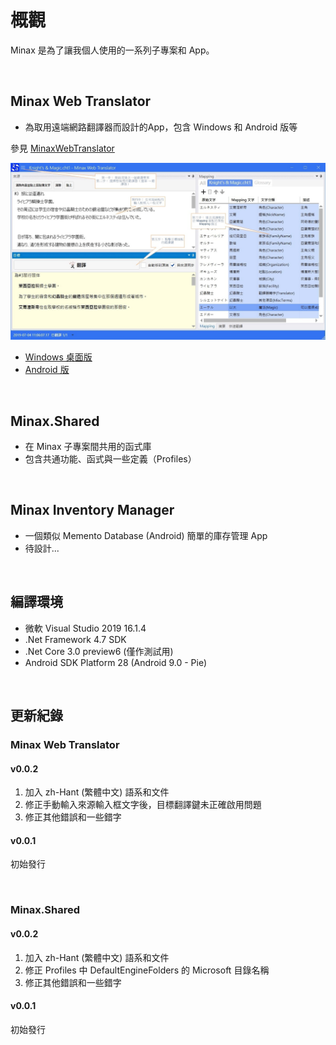 ﻿# 概觀

Minax 是為了讓我個人使用的一系列子專案和 App。  

<br />

## Minax Web Translator
- 為取用遠端網路翻譯器而設計的App，包含 Windows 和 Android 版等 

參見 [MinaxWebTranslator](https://github.com/nuthrash/Minax/tree/master/MinaxWebTranslator/)


![MWT-WinDesktop-Target3-note.jpg](./Assets/Images/ScreenShots/MWT-WinDesktop-Target3-note.zh-Hant.jpg "Minax Web Translator 桌面版") 

- [Windows 桌面版](https://github.com/nuthrash/Minax/tree/master/MinaxWebTranslator#windows-desktop)
- [Android 版](https://github.com/nuthrash/Minax/tree/master/MinaxWebTranslator#android)

<br />

## Minax.Shared
- 在 Minax 子專案間共用的函式庫
- 包含共通功能、函式與一些定義（Profiles）  
<br />

## Minax Inventory Manager
- 一個類似 Memento Database (Android) 簡單的庫存管理 App
- 待設計...  
<br />

## 編譯環境
- 微軟 Visual Studio 2019 16.1.4
- .Net Framework 4.7 SDK
- .Net Core 3.0 preview6 (僅作測試用)
- Android SDK Platform 28 (Android 9.0 - Pie)


<br />

## 更新紀錄

### Minax Web Translator

#### v0.0.2
1. 加入 zh-Hant (繁體中文) 語系和文件
2. 修正手動輸入來源輸入框文字後，目標翻譯鍵未正確啟用問題
3. 修正其他錯誤和一些錯字

#### v0.0.1
初始發行

<br />

### Minax.Shared

#### v0.0.2
1. 加入 zh-Hant (繁體中文) 語系和文件
2. 修正 Profiles 中 DefaultEngineFolders 的 Microsoft 目錄名稱
3. 修正其他錯誤和一些錯字

#### v0.0.1
初始發行

